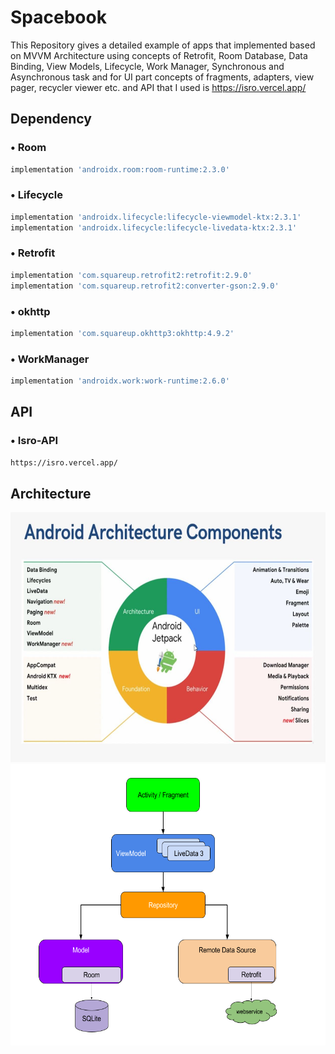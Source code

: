 # Spacebook
This Repository gives a detailed example of apps that implemented based on MVVM Architecture using concepts of Retrofit, Room Database, Data Binding, View Models, Lifecycle, Work Manager, Synchronous and Asynchronous task and for UI part concepts of fragments, adapters, view pager, recycler viewer etc. and API that I used is https://isro.vercel.app/

## Dependency

### • Room
```bash
implementation 'androidx.room:room-runtime:2.3.0'
```

### • Lifecycle
```bash
implementation 'androidx.lifecycle:lifecycle-viewmodel-ktx:2.3.1'
implementation 'androidx.lifecycle:lifecycle-livedata-ktx:2.3.1'
```

### • Retrofit
```bash
implementation 'com.squareup.retrofit2:retrofit:2.9.0'
implementation 'com.squareup.retrofit2:converter-gson:2.9.0'
```

### • okhttp
```bash
implementation 'com.squareup.okhttp3:okhttp:4.9.2'
```


### • WorkManager
```bash
implementation 'androidx.work:work-runtime:2.6.0'
```

## API

### • Isro-API
```bash
https://isro.vercel.app/
```

## Architecture
<img src="https://github.com/SatyamSoni23/Spacebook/blob/master/Screenshots/1.jpg" width=600 height=400 padding = "20"/>
<img src="https://github.com/SatyamSoni23/Spacebook/blob/master/Screenshots/2.png" width=600 height=450 padding = "20"/>
